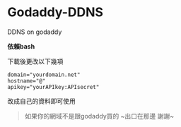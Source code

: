 # Godaddy-DDNS
DDNS on godaddy
 
**依賴bash**
 
下載後更改以下幾項
 ```
 domain="yourdomain.net"
 hostname="@"
 apikey="yourAPIkey:APIsecret"
 ```
改成自己的資料即可使用
 
 
>如果你的網域不是跟godaddy買的
>~出口在那邊 謝謝~
